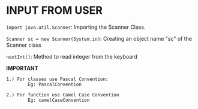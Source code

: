 # INPUT FROM USER 

```import java.util.Scanner```: Importing the Scanner Class.

```Scanner sc = new Scanner(System.in)```: Creating an object name "sc" of the Scanner class

```nextInt()```: Method to read integer from the keyboard

**IMPORTANT**
```
1.) For classes use Pascal Convention:
        Eg: PascalConvention

2.) For function use Camel Case Convention
        Eg: camelCaseConvention
```
